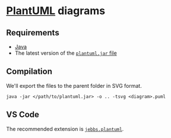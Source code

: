 # [PlantUML](https://plantuml.com/) diagrams

## Requirements
- [Java](https://www.java.com/)
- The latest version of the [`plantuml.jar` file](https://plantuml.com/es/download)

<!-- > [!NOTE]
> For some GOD FORSAKEN REASON, I was only able to make it export to PDF with the [`plantuml-pdf-1.2025.1.jar`](https://github.com/plantuml/plantuml/releases/download/v1.2025.1/plantuml-pdf-1.2025.1.jar) file... -->


## Compilation
We'll export the files to the parent folder in SVG format.
```
java -jar </path/to/plantuml.jar> -o .. -tsvg <diagram>.puml
```


## VS Code
The recommended extension is [`jebbs.plantuml`](https://marketplace.visualstudio.com/items?itemName=jebbs.plantuml).
